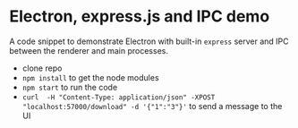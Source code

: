 # Electron, express.js and IPC demo

A code snippet to demonstrate Electron with built-in `express` server and IPC between the renderer and main processes.

- clone repo
- `npm install` to get the node modules
- `npm start` to run the code
- `curl  -H "Content-Type: application/json" -XPOST "localhost:57000/download" -d '{"1":"3"}'` to send a message to the UI
